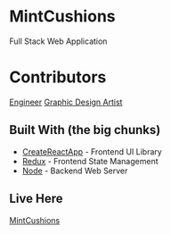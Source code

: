 # MintCushions

Full Stack Web Application

# Contributors

[Engineer](http://www.eriksnoww.com)
[Graphic Design Artist](http://www.amandabaenz.com)

## Built With (the big chunks)

* [CreateReactApp](https://github.com/facebookincubator/create-react-app) - Frontend UI Library
* [Redux](https://redux.js.org/) - Frontend State Management
* [Node](https://nodejs.org/en/) - Backend Web Server

## Live Here

[MintCushions](http://www.mintcushions.com)
